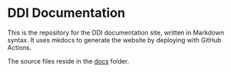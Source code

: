 # DDI Documentation
This is the repository for the DDI documentation site, written in Markdown syntax. It uses mkdocs to generate the website by deploying with GitHub Actions. 

The source files reside in the [docs](docs/) folder. 
